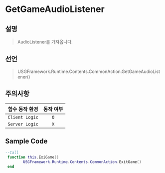 # GetGameAudioListener
## 설명
> AudioListener를 가져옵니다.
## 선언
> USGFramework.Runtime.Contents.CommonAction.GetGameAudioListener()
## 주의사항
|    **함수 동작 환경**    | **동작 여부** |
|:------------------:|:---------:|
| ```Client Logic``` |  ```O```  |
| ```Server Logic``` |  ```X```  |

## Sample Code
```lua
--Call
 function this.ExiGame()
        USGFramework.Runtime.Contents.CommonAction.ExitGame()
 end
```

